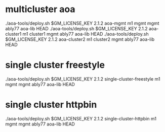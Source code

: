 # multicluster aoa
./aoa-tools/deploy.sh $GM_LICENSE_KEY 2.1.2 aoa-mgmt m1 mgmt mgmt ably77 aoa-lib HEAD
./aoa-tools/deploy.sh $GM_LICENSE_KEY 2.1.2 aoa-cluster1 m1 cluster1 mgmt ably77 aoa-lib HEAD
./aoa-tools/deploy.sh $GM_LICENSE_KEY 2.1.2 aoa-cluster2 m1 cluster2 mgmt ably77 aoa-lib HEAD

# single cluster freestyle
./aoa-tools/deploy.sh $GM_LICENSE_KEY 2.1.2 single-cluster-freestyle m1 mgmt mgmt ably77 aoa-lib HEAD

# single cluster httpbin
./aoa-tools/deploy.sh $GM_LICENSE_KEY 2.1.2 single-cluster-httpbin m1 mgmt mgmt ably77 aoa-lib HEAD